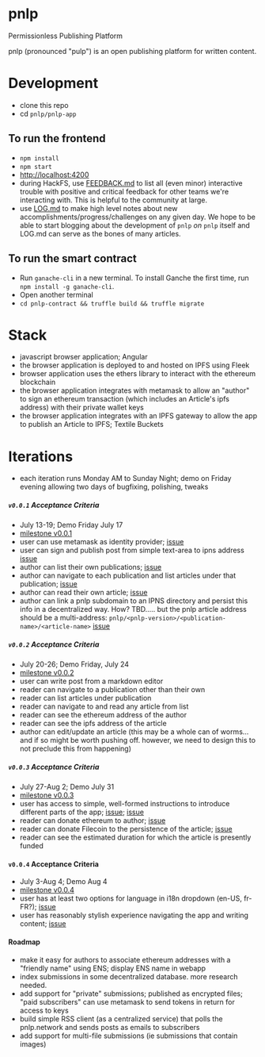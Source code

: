 # pnlp

Permissionless Publishing Platform

pnlp (pronounced "pulp") is an open publishing platform for written content.

# Development

- clone this repo
- cd `pnlp/pnlp-app`

## To run the frontend

- `npm install`
- `npm start`
- [http://localhost:4200](http://localhost:4200)
- during HackFS, use [FEEDBACK.md](https://github.com/pnlp-network/pnlp/blob/master/FEEDBACK.md) to list all (even minor) interactive trouble with positive and critical feedback for other teams we're interacting with. This is helpful to the community at large.
- use [LOG.md](https://github.com/pnlp-network/pnlp/blob/master/LOG.md) to make high level notes about new accomplishments/progress/challenges on any given day. We hope to be able to start blogging about the development of `pnlp` _on_ `pnlp` itself and LOG.md can serve as the bones of many articles.

## To run the smart contract

- Run `ganache-cli` in a new terminal. To install Ganche the first time, run `npm install -g ganache-cli`.
- Open another terminal
- `cd pnlp-contract && truffle build && truffle migrate`

# Stack

- javascript browser application; Angular
- the browser application is deployed to and hosted on IPFS using Fleek
- browser application uses the ethers library to interact with the ethereum blockchain
- the browser application integrates with metamask to allow an "author" to sign an ethereum transaction (which includes an Article's ipfs address) with their private wallet keys
- the browser application integrates with an IPFS gateway to allow the app to publish an Article to IPFS; Textile Buckets

# Iterations

- each iteration runs Monday AM to Sunday Night; demo on Friday evening allowing two days of bugfixing, polishing, tweaks

##### `v0.0.1` Acceptance Criteria

- July 13-19; Demo Friday July 17
- [milestone v0.0.1](https://github.com/pnlp-network/pnlp/milestone/1)
- user can use metamask as identity provider; [issue](https://github.com/pnlp-network/pnlp/issues/10)
- user can sign and publish post from simple text-area to ipns address [issue](https://github.com/pnlp-network/pnlp/issues/11)
- author can list their own publications; [issue](https://github.com/pnlp-network/pnlp/issues/21)
- author can navigate to each publication and list articles under that publication; [issue](https://github.com/pnlp-network/pnlp/issues/22)
- author can read their own article; [issue](https://github.com/pnlp-network/pnlp/issues/23)
- author can link a pnlp subdomain to an IPNS directory and persist this info in a decentralized way. How? TBD..... but the pnlp article address should be a multi-address: `pnlp/<pnlp-version>/<publication-name>/<article-name>` [issue](https://github.com/pnlp-network/pnlp/issues/24)

##### `v0.0.2` Acceptance Criteria

- July 20-26; Demo Friday, July 24
- [milestone v0.0.2](https://github.com/pnlp-network/pnlp/milestone/2)
- user can write post from a markdown editor
- reader can navigate to a publication other than their own
- reader can list articles under publication
- reader can navigate to and read any article from list
- reader can see the ethereum address of the author
- reader can see the ipfs address of the article
- author can edit/update an article (this may be a whole can of worms... and if so might be worth pushing off. however, we need to design this to not preclude this from happening)

##### `v0.0.3` Acceptance Criteria

- July 27-Aug 2; Demo July 31
- [milestone v0.0.3](https://github.com/pnlp-network/pnlp/milestone/3)
- user has access to simple, well-formed instructions to introduce different parts of the app; [issue](https://github.com/pnlp-network/pnlp/issues/14); [issue](https://github.com/pnlp-network/pnlp/issues/new)
- reader can donate ethereum to author; [issue](https://github.com/pnlp-network/pnlp/issues/14)
- reader can donate Filecoin to the persistence of the article; [issue](https://github.com/pnlp-network/pnlp/issues/17)
- reader can see the estimated duration for which the article is presently funded

#### `v0.0.4` Acceptance Criteria

- July 3-Aug 4; Demo Aug 4
- [milestone v0.0.4](https://github.com/pnlp-network/pnlp/milestone/4)
- user has at least two options for language in i18n dropdown (en-US, fr-FR?); [issue](https://github.com/pnlp-network/pnlp/issues/15)
- user has reasonably stylish experience navigating the app and writing content; [issue](https://github.com/pnlp-network/pnlp/issues/16)

#### Roadmap

- make it easy for authors to associate ethereum addresses with a "friendly name" using ENS; display ENS name in webapp
- index submissions in some decentralized database. more research needed.
- add support for "private" submissions; published as encrypted files; "paid subscribers" can use metamask to send tokens in return for access to keys
- build simple RSS client (as a centralized service) that polls the pnlp.network and sends posts as emails to subscribers
- add support for multi-file submissions (ie submissions that contain images)
